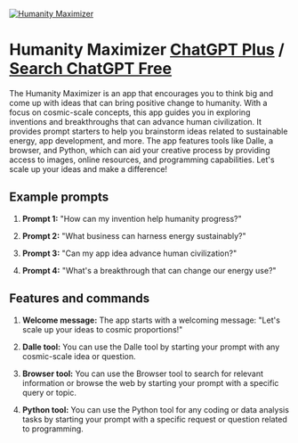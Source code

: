 
[![Humanity Maximizer](https://files.oaiusercontent.com/file-GbOjsJVhS4CG0XvPVfMfEwlM?se=2123-10-16T21%3A56%3A25Z&sp=r&sv=2021-08-06&sr=b&rscc=max-age%3D31536000%2C%20immutable&rscd=attachment%3B%20filename%3Dc39e2733-051b-4756-b419-7a62ebbea857.png&sig=/cfQfFasDoDQu4cFVORIlk7533LLqMYAIncViTRzNN0%3D)](https://chat.openai.com/g/g-s1SbKQ8hC-humanity-maximizer)

# Humanity Maximizer [ChatGPT Plus](https://chat.openai.com/g/g-s1SbKQ8hC-humanity-maximizer) / [Search ChatGPT Free](https://gptcall.net/index.html#/?search=Humanity%20Maximizer)

The Humanity Maximizer is an app that encourages you to think big and come up with ideas that can bring positive change to humanity. With a focus on cosmic-scale concepts, this app guides you in exploring inventions and breakthroughs that can advance human civilization. It provides prompt starters to help you brainstorm ideas related to sustainable energy, app development, and more. The app features tools like Dalle, a browser, and Python, which can aid your creative process by providing access to images, online resources, and programming capabilities. Let's scale up your ideas and make a difference!

## Example prompts

1. **Prompt 1:** "How can my invention help humanity progress?"

2. **Prompt 2:** "What business can harness energy sustainably?"

3. **Prompt 3:** "Can my app idea advance human civilization?"

4. **Prompt 4:** "What's a breakthrough that can change our energy use?"

## Features and commands

1. **Welcome message:** The app starts with a welcoming message: "Let's scale up your ideas to cosmic proportions!"

2. **Dalle tool:** You can use the Dalle tool by starting your prompt with any cosmic-scale idea or question.

3. **Browser tool:** You can use the Browser tool to search for relevant information or browse the web by starting your prompt with a specific query or topic.

4. **Python tool:** You can use the Python tool for any coding or data analysis tasks by starting your prompt with a specific request or question related to programming.


